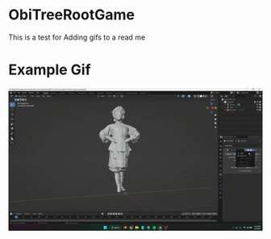# ObiTreeRootGame
This is a test for Adding gifs to a read me

# Example Gif
![](https://github.com/samcaloiero/ObiTreeRootGame/blob/main/Apply_Modif.gif)

